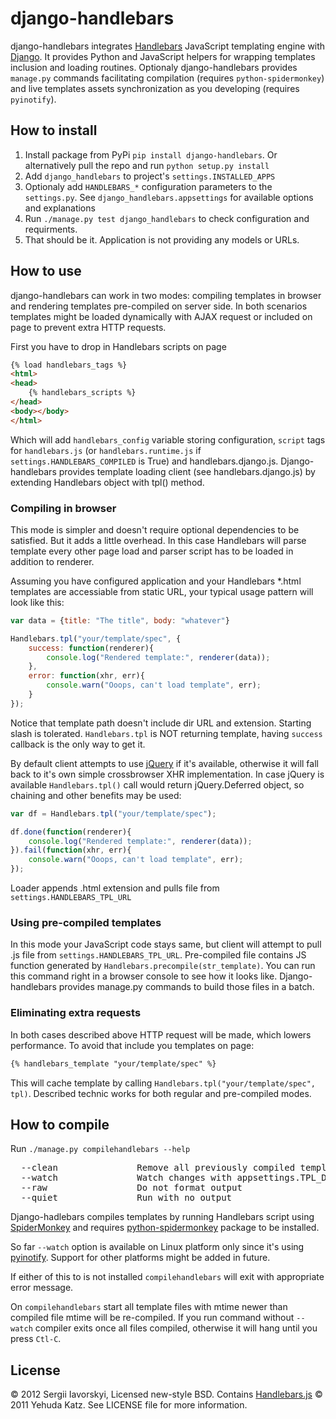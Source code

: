 django-handlebars
=================
django-handlebars integrates [Handlebars](http://handlebarsjs.com/) JavaScript templating engine with [Django](https://www.djangoproject.com/). It provides Python and JavaScript helpers for wrapping templates inclusion and loading routines. Optionaly django-handlebars provides `manage.py` commands facilitating compilation (requires `python-spidermonkey`) and live templates assets synchronization as you developing (requires `pyinotify`).

How to install
--------------
1. Install package from PyPi `pip install django-handlebars`. Or alternatively pull the repo and run `python setup.py install`
2. Add `django_handlebars` to project's `settings.INSTALLED_APPS`
3. Optionaly add `HANDLEBARS_*` configuration parameters to the `settings.py`. See `django_handlebars.appsettings` for available options and explanations
4. Run `./manage.py test django_handlebars` to check configuration and requirments.
5. That should be it. Application is not providing any models or URLs.

How to use
----------
django-handlebars can work in two modes: compiling templates in browser and rendering templates pre-compiled on server side. In both scenarios templates might be loaded dynamically with AJAX request or included on page to prevent extra HTTP requests.

First you have to drop in Handlebars scripts on page

```html
{% load handlebars_tags %}
<html>
<head>
	{% handlebars_scripts %}
</head>
<body></body>	
</html>
```
Which will add `handlebars_config` variable storing configuration, `script` tags for `handlebars.js` (or `handlebars.runtime.js` if `settings.HANDLEBARS_COMPILED` is True) and handlebars.django.js. Django-handlebars provides template loading client (see handlebars.django.js) by extending Handlebars object with tpl() method.

### Compiling in browser
This mode is simpler and doesn't require optional dependencies to be satisfied. But it adds a little overhead. In this case Handlebars will parse  template every other page load and parser script has to be loaded in addition to renderer.

Assuming you have configured application and your Handlebars *.html templates are accessiable from static URL, your typical usage pattern will look like this:

```js
var data = {title: "The title", body: "whatever"}

Handlebars.tpl("your/template/spec", {
    success: function(renderer){
        console.log("Rendered template:", renderer(data));
    },
    error: function(xhr, err){
        console.warn("Ooops, can't load template", err);
    }
});
```

Notice that template path doesn't include dir URL and extension. Starting slash is tolerated. `Handlebars.tpl` is NOT returning template, having `success` callback is the only way to get it.

By default client attempts to use [jQuery](https://github.com/jquery/jquery) if it's available, otherwise it will fall back to it's own simple crossbrowser XHR implementation. In case jQuery is available `Handlebars.tpl()` call would return jQuery.Deferred object, so chaining and other benefits may be used:

```js
var df = Handlebars.tpl("your/template/spec");

df.done(function(renderer){
    console.log("Rendered template:", renderer(data));
}).fail(function(xhr, err){
    console.warn("Ooops, can't load template", err);
});
```

Loader appends .html extension and pulls file from `settings.HANDLEBARS_TPL_URL`

### Using pre-compiled templates
In this mode your JavaScript code stays same, but client will attempt to pull .js file from `settings.HANDLEBARS_TPL_URL`. Pre-compiled file contains JS function generated by `Handlebars.precompile(str_template)`. You can run this command right in a browser console to see how it looks like. Django-handlebars provides manage.py commands to build those files in a batch.

### Eliminating extra requests
In both cases described above HTTP request will be made, which lowers performance. To avoid that include you templates on page:

```html
{% handlebars_template "your/template/spec" %}
```

This will cache template by calling `Handlebars.tpl("your/template/spec", tpl)`. Described technic works for both regular and pre-compiled modes.

How to compile
--------------
Run `./manage.py compilehandlebars --help`

<pre>
  --clean               Remove all previously compiled templates
  --watch               Watch changes with appsettings.TPL_DIR and compile
  --raw                 Do not format output
  --quiet               Run with no output
</pre>

Django-hadlebars compiles templates by running Handlebars script using [SpiderMonkey](https://developer.mozilla.org/en/SpiderMonkey) and requires [python-spidermonkey](http://pypi.python.org/pypi/python-spidermonkey) package to be installed.

So far `--watch` option is available on Linux platform only since it's using [pyinotify](https://github.com/seb-m/pyinotify). Support for other platforms might be added in future.

If either of this to is not installed `compilehandlebars` will exit with appropriate error message.

On `compilehandlebars` start all template files with mtime newer than compiled file mtime will be re-compiled. If you run command without `--watch` compiler exits once all files compiled, otherwise it will hang until you press `Ctl-C`.

License
-------
&copy; 2012 Sergii Iavorskyi, Licensed new-style BSD. Contains [Handlebars.js](https://github.com/wycats/handlebars.js) &copy; 2011 Yehuda Katz. See LICENSE file for more information.

